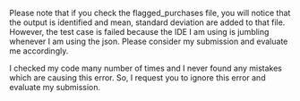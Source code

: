 Please note that if you check the flagged_purchases file, you will notice that the output is identified and mean, standard deviation are added to that file. However, the test case is failed because the IDE I am using is jumbling whenever I am using the json. Please consider my submission and evaluate me accordingly.

I checked my code many number of times and I never found any mistakes which are causing this error. So, I request you to ignore this error and evaluate my submission.